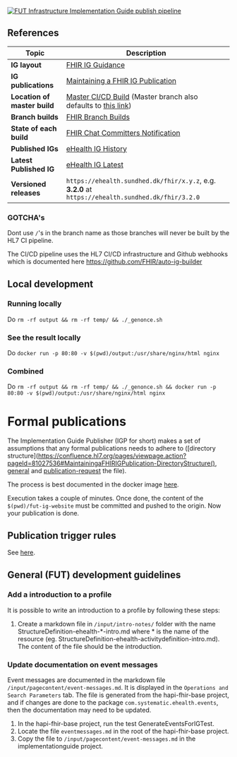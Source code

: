 [![FUT Infrastructure Implementation Guide publish pipeline](https://github.com/fut-infrastructure/implementation-guide/actions/workflows/publish.yaml/badge.svg?event=push)](https://github.com/fut-infrastructure/implementation-guide/actions/workflows/publish.yaml)

## References

| Topic                                  | Description |
|----------------------------------------|-------------|
| **IG layout** | [FHIR IG Guidance](http://build.fhir.org/ig/FHIR/ig-guidance/index.html) |
| **IG publications** | [Maintaining a FHIR IG Publication](https://confluence.hl7.org/display/FHIR/Maintaining+a+FHIR+IG+Publication) |
| **Location of master build** | [Master CI/CD Build](http://build.fhir.org/ig/fut-infrastructure/implementation-guide/branches/master/index.html) (Master branch also defaults to [this link](http://build.fhir.org/ig/fut-infrastructure/implementation-guide/index.html)) |
| **Branch builds** | [FHIR Branch Builds](http://build.fhir.org/ig/fut-infrastructure/implementation-guide/branches/) |
| **State of each build** | [FHIR Chat Committers Notification](https://chat.fhir.org/#narrow/stream/179297-committers.2Fnotification/topic/ig-build) |
| **Published IGs** | [eHealth IG History](https://ehealth.sundhed.dk/fhir/history.html) |
| **Latest Published IG** | [eHealth IG Latest](https://ehealth.sundhed.dk/fhir) |
| **Versioned releases** | `https://ehealth.sundhed.dk/fhir/x.y.z`, e.g. **3.2.0** at `https://ehealth.sundhed.dk/fhir/3.2.0` |

### GOTCHA's
Dont use `/`'s in the branch name as those branches will never be built by the HL7 CI pipeline.

The CI/CD pipeline uses the HL7 CI/CD infrastructure and Github webhooks which is documented here https://github.com/FHIR/auto-ig-builder

## Local development

### Running locally
Do `rm -rf output && rm -rf temp/ && ./_genonce.sh`

### See the result locally
Do `docker run -p 80:80 -v $(pwd)/output:/usr/share/nginx/html nginx`

### Combined
Do `rm -rf output && rm -rf temp/ && ./_genonce.sh && docker run -p 80:80 -v $(pwd)/output:/usr/share/nginx/html nginx`

# Formal publications
The Implementation Guide Publisher (IGP for short) makes a set of assumptions that any formal publications needs to adhere to ([directory structure](https://confluence.hl7.org/pages/viewpage.action?pageId=81027536#MaintainingaFHIRIGPublication-DirectoryStructure(), [general](https://confluence.hl7.org/display/FHIR/IG+Publication+Request+Documentation) and [publication-request](https://github.com/fut-infrastructure/implementation-guide/blob/master/publication-request.json) the file). 

The process is best documented in the docker image [here](https://github.com/trifork/ig-publisher).

Execution takes a couple of minutes. Once done, the content of the `$(pwd)/fut-ig-website` must be committed and pushed to the origin. Now your publication is done.

## Publication trigger rules

See [here](./RELEASE.md).

## General (FUT) development guidelines

### Add a introduction to a profile
It is possible to write an introduction to a profile by following these steps:
1. Create a markdown file in `/input/intro-notes/` folder with the name StructureDefinition-ehealth-*-intro.md where * is the name of the resource (eg. StructureDefinition-ehealth-activitydefinition-intro.md). The content of the file should be the introduction.

### Update documentation on event messages
Event messages are documented in the markdown file `/input/pagecontent/event-messages.md`. It is displayed in the `Operations and Search Parameters` tab. The file is generated from the hapi-fhir-base project, and if changes are done to the package `com.systematic.ehealth.events`, then the documentation may need to be updated. 
1. In the hapi-fhir-base project, run the test GenerateEventsForIGTest.
2. Locate the file `eventmessages.md` in the root of the hapi-fhir-base project.
3. Copy the file to `/input/pagecontent/event-messages.md` in the implementationguide project.
